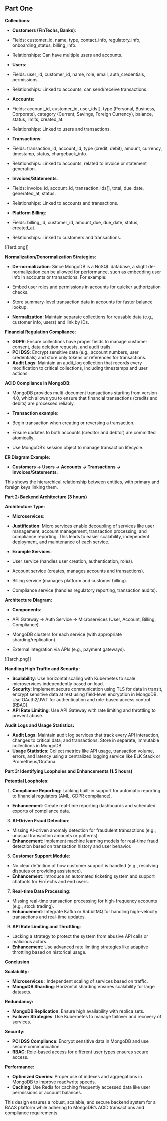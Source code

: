 
## Part One

  **Collections**:

- **Customers (FinTechs, Banks)**:

- Fields: customer_id, name, type, contact_info, regulatory_info, onboarding_status, billing_info.
- Relationships: Can have multiple users and accounts.

- **Users**:

- Fields: user_id, customer_id, name, role, email, auth_credentials, permissions.
- Relationships: Linked to accounts, can send/receive transactions.

- **Accounts**:

- Fields: account_id, customer_id, user_ids[], type (Personal, Business, Corporate), category (Current, Savings, Foreign Currency), balance, status, limits, created_at.
- Relationships: Linked to users and transactions.

- **Transactions**:

- Fields: transaction_id, account_id, type (credit, debit), amount, currency, timestamp, status, chargeback_info.
- Relationships: Linked to accounts, related to invoice or statement generation.

- **Invoices/Statements**:

- Fields: invoice_id, account_id, transaction_ids[], total, due_date, generated_at, status.
- Relationships: Linked to accounts and transactions.

- **Platform Billing**:

- Fields: billing_id, customer_id, amount_due, due_date, status, created_at.
- Relationships: Linked to customers and transactions.

![[erd.png]]


**Normalization/Denormalization Strategies**:

- **De-normalization**: Since MongoDB is a NoSQL database, a slight de-normalization can be allowed for performance, such as embedding user info in accounts or transactions. For example:
- Embed user roles and permissions in accounts for quicker authorization checks.
- Store summary-level transaction data in accounts for faster balance lookup.

- **Normalization**: Maintain separate collections for reusable data (e.g., customer info, users) and link by IDs.

**Financial Regulation Compliance**:

- **GDPR**: Ensure collections have proper fields to manage customer consent, data deletion requests, and audit trails.
- **PCI DSS**: Encrypt sensitive data (e.g., account numbers, user credentials) and store only tokens or references for transactions.
- **Audit Logs**: Maintain an audit_log collection that records every modification to critical collections, including timestamps and user actions.


**ACID Compliance in MongoDB**:

- MongoDB provides multi-document transactions starting from version 4.0, which allows you to ensure that financial transactions (credits and debits) are processed reliably.
- **Transaction example**:

- Begin transaction when creating or reversing a transaction.
- Ensure updates to both accounts (creditor and debtor) are committed atomically.
- Use MongoDB’s session object to manage transaction lifecycle.

  
**ER Diagram Example:**

- **Customers → Users → Accounts → Transactions → Invoices/Statements**.

This shows the hierarchical relationship between entities, with primary and foreign keys linking them.

  

**Part 2: Backend Architecture (3 hours)**

**Architecture Type:**

- **Microservices**:

- **Justification**: Micro services enable decoupling of services like user management, account management, transaction processing, and compliance reporting. This leads to easier scalability, independent deployment, and maintenance of each service.
- **Example Services**:

- User service (handles user creation, authentication, roles).
- Account service (creates, manages accounts and transactions).
- Billing service (manages platform and customer billing).
- Compliance service (handles regulatory reporting, transaction audits).

  

**Architecture Diagram:**

- **Components**:

- API Gateway → Auth Service → Microservices (User, Account, Billing, Compliance).
- MongoDB clusters for each service (with appropriate sharding/replication).
- External integration via APIs (e.g., payment gateways).

![[arch.png]]

  **Handling High Traffic and Security:**

- **Scalability**: Use horizontal scaling with Kubernetes to scale microservices independently based on load.
- **Security**: Implement secure communication using TLS for data in transit, encrypt sensitive data at rest using field-level encryption in MongoDB. Use OAuth2/JWT for authentication and role-based access control (RBAC).
- **API Rate Limiting**: Use API Gateway with rate limiting and throttling to prevent abuse.

**Audit Logs and Usage Statistics:**

- **Audit Logs**: Maintain audit log services that track every API interaction, changes to critical data, and transactions. Store in separate, immutable collections in MongoDB.
- **Usage Statistics**: Collect metrics like API usage, transaction volume, errors, and latency using a centralized logging service like ELK Stack or Prometheus/Grafana.

**Part 3: Identifying Loopholes and Enhancements (1.5 hours)**

**Potential Loopholes:**

1. **Compliance Reporting**: Lacking built-in support for automatic reporting to financial regulators (AML, GDPR compliance).

- **Enhancement**: Create real-time reporting dashboards and scheduled exports of compliance data.

3. **AI-Driven Fraud Detection**:

- Missing AI-driven anomaly detection for fraudulent transactions (e.g., unusual transaction amounts or patterns).
- **Enhancement**: Implement machine learning models for real-time fraud detection based on transaction history and user behavior.

5. **Customer Support Module**:

- No clear definition of how customer support is handled (e.g., resolving disputes or providing assistance).
- **Enhancement**: Introduce an automated ticketing system and support chatbots for FinTechs and end users.

7. **Real-time Data Processing**:

- Missing real-time transaction processing for high-frequency accounts (e.g., stock trading).
- **Enhancement**: Integrate Kafka or RabbitMQ for handling high-velocity transactions and real-time updates.

9. **API Rate Limiting and Throttling**:

- Lacking a strategy to protect the system from abusive API calls or malicious actors.
- **Enhancement**: Use advanced rate limiting strategies like adaptive throttling based on historical usage.

  

**Conclusion**

**Scalability:**

- **Microservices** : Independent scaling of services based on traffic.
- **MongoDB Sharding**: Horizontal sharding ensures scalability for large datasets.

**Redundancy:**

- **MongoDB Replication**: Ensure high availability with replica sets.
- **Failover Strategies**: Use Kubernetes to manage failover and recovery of services.

**Security:**

- **PCI DSS Compliance**: Encrypt sensitive data in MongoDB and use secure communication.
- **RBAC**: Role-based access for different user types ensures secure access.

**Performance:**

- **Optimized Queries**: Proper use of indexes and aggregations in MongoDB to improve read/write speeds.
- **Caching**: Use Redis for caching frequently accessed data like user permissions or account balances.

This design ensures a robust, scalable, and secure backend system for a BAAS platform while adhering to MongoDB’s ACID transactions and compliance requirements.
